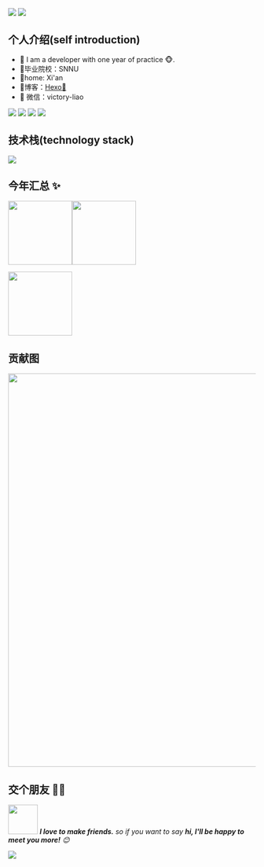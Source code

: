 <!--profile header-->
<img src="https://capsule-render.vercel.app/api?type=waving&color=timeGradient&height=300&&section=header&text=HI%20THERE&fontSize=90&fontAlign=50&fontAlignY=30&desc=I%20am%20victory-liao!&descAlign=50&descSize=30&descAlignY=60&animation=twinkling" />

<!--profile greetings-->
<img src="https://readme-typing-svg.demolab.com?font=Orbitron&size=25&pause=1000&center=false&vCenter=false&random=false&width=600&lines=Welcome+to+my+GitHub+profile+page!;I+am+super+obsessed+with+programming!" />

## 个人介绍(self introduction)

- 🌹 I am a developer with one year of practice 🐵.
- 🏫毕业院校：SNNU
- 🏬home: Xi'an
- 📝博客：[Hexo💬](https://victory-liao.github.io/)
- 💌 微信：victory-liao

<!--shields-->
<a href="https://github.com/victory-liao"><img src="https://img.shields.io/badge/GitHub-victoryliao-blue?logo=github" /></a>
<a href="https://space.bilibili.com/415312635"><img src="https://img.shields.io/badge/哔哩哔哩-victoryliao-pink?logo=bilibili" /></a>
<img src="https://img.shields.io/badge/QQ-1835604278-green?logo=tencentqq" />
<img src="https://komarev.com/ghpvc/?username=victory-liao&abbreviated=true&color=yellow" />

<!--
## 我的技能(my skills)   
![](https://img.shields.io/badge/-Python-3e74a2?style=flat-square&logo=Python&logoColor=fff)
![](https://img.shields.io/badge/-Java-4C7491?style=flat-square&logo=java&logoColor=fff)
![](https://img.shields.io/badge/-Docker-2496ED?style=flat-square&logo=Docker&logoColor=fff)
![](https://img.shields.io/badge/-Linux-000000?style=flat-square&logo=Linux&logoColor=fff)
![](https://img.shields.io/badge/-MySQL-4479A1?style=flat-square&logo=MySQL&logoColor=fff)
![](https://img.shields.io/badge/-Redis-DC382D?style=flat-square&logo=Redis&logoColor=fff)
![](https://img.shields.io/badge/-Git-E84E31?style=flat-square&logo=Git&logoColor=fff)
-->

## 技术栈(technology stack)
<img align="center" src="https://skillicons.dev/icons?i=py,java,c,cpp,html,css,js,md&theme=light" />

## 今年汇总 ✨

<img align="" height="130px" src="https://github-readme-stats.vercel.app/api?username=victory-liao&hide_title=true&hide_border=true&show_icons=true&include_all_commits=true&line_height=21&bg_color=0,EC6C6C,FFD479,FFFC79,73FA79&theme=graywhite&locale=cn" /><img align="" height="130px" src="https://github-readme-stats.vercel.app/api/top-langs/?username=victory-liao&hide_title=true&hide_border=true&layout=compact&bg_color=0,73FA79,73FDFF,D783FF&theme=graywhite&locale=cn" />

<!--
[![GitHub Streak](https://github-readme-streak-stats.herokuapp.com/?user=DenverCoder1)](https://git.io/streak-stats)
-->

<!-- streak stats -->
<img height="130px" align="center" src="https://streak-stats.demolab.com?user=victory-liao&date_format=%5BY.%5Dn.j" />
<br/>

## 贡献图
<img width="800" src="https://github-readme-activity-graph.vercel.app/graph?username=victory-liao&theme=github-compact&hide_border=true&area=true" />

## 交个朋友 👬🏻

<img src="https://media.giphy.com/media/LnQjpWaON8nhr21vNW/giphy.gif" width="60"> <em><b>I love to make friends.</b> so if you want to say <b>hi, I'll be happy to meet you more!</b> 😊</em>

<!--profile footer-->
<img src="https://capsule-render.vercel.app/api?type=waving&color=timeGradient&height=300&&section=footer&text=THE%20END&fontSize=90&fontAlign=50&fontAlignY=70&desc=Hope%20your%20program%20is%20bug-free!&descAlign=50&descSize=30&descAlignY=40&animation=twinkling" />
